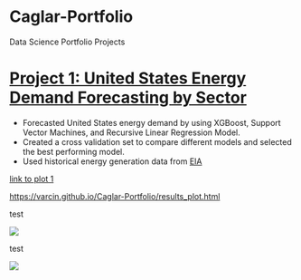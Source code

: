 # Caglar-Portfolio
Data Science Portfolio Projects

# [Project 1: United States Energy Demand Forecasting by Sector](https://github.com/Varcin/Business-Problems/tree/master/054_energy_forecast_xgboost)
* Forecasted United States energy demand by using XGBoost, Support Vector Machines, and Recursive Linear Regression Model. 
* Created a cross validation set to compare different models and selected the best performing model.  
* Used historical energy generation data from [EIA](https://www.eia.gov/electricity/data/browser/)

[link to plot 1](https://varcin.github.io/Caglar-Portfolio/images/results_plot.html)

https://varcin.github.io/Caglar-Portfolio/results_plot.html

test

![](https://varcin.github.io/Caglar-Portfolio/images/energy_forecast.png)

test 

![](https://varcin.github.io/Caglar-Portfolio/images/results_plot.png)

